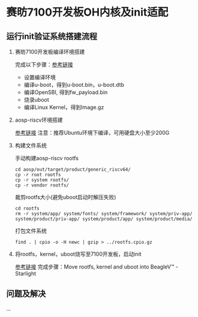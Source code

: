 # 赛昉7100开发板OH内核及init适配

## 运行init验证系统搭建流程

1.  赛昉7100开发板编译环境搭建

    完成以下步骤：[参考链接](https://wiki.seeedstudio.com/BeagleV-Make-File-System-Compile-uboot-Kernal/#compile-linux-kernel) 
    
    - 设置编译环境
    - 编译u-boot，得到u-boot.bin，u-boot.dtb
    - 编译OpenSBI, 得到fw_payload.bin
    - 烧录uboot
    - 编译Linux Kernel，得到Image.gz

2.  aosp-riscv环境搭建

    [参考链接](https://github.com/T-head-Semi/aosp-riscv)
    注意：推荐Ubuntu环境下编译，可用硬盘大小至少200G

3.  构建文件系统

    手动构建aosp-riscv rootfs
    ```
    cd aosp/out/target/product/generic_riscv64/
    cp -r root rootfs
    cp -r system rootfs/
    cp -r vendor rootfs/
    ```
    裁剪rootfs大小(避免uboot启动时解压失败)
    ```
    cd rootfs
    rm -r system/app/ system/fonts/ system/framework/ system/priv-app/ system/product/priv-app/ system/product/app/ system/product/media/
    ```
    打包文件系统
    ```
    find . | cpio -o -H newc | gzip > ../rootfs.cpio.gz
    ```

4.  将rootfs，kernel，uboot烧写至7100开发板，启动init

    [参考链接](https://wiki.seeedstudio.com/BeagleV-Make-File-System-Compile-uboot-Kernal/#compile-linux-kernel) 完成步骤：Move rootfs, kernel and uboot into BeagleV™ - Starlight

## 问题及解决

...

